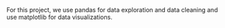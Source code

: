 For this project, we use pandas for data exploration and data cleaning and use matplotlib for data visualizations. 
